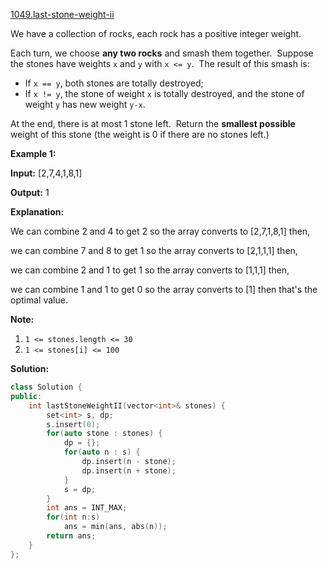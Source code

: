[1049.last-stone-weight-ii](https://leetcode.com/problems/last-stone-weight-ii/)  

We have a collection of rocks, each rock has a positive integer weight.

Each turn, we choose **any two rocks** and smash them together.  Suppose the stones have weights `x` and `y` with `x <= y`.  The result of this smash is:

*   If `x == y`, both stones are totally destroyed;
*   If `x != y`, the stone of weight `x` is totally destroyed, and the stone of weight `y` has new weight `y-x`.

At the end, there is at most 1 stone left.  Return the **smallest possible** weight of this stone (the weight is 0 if there are no stones left.)

**Example 1:**

  
**Input:** \[2,7,4,1,8,1\]
  
**Output:** 1
  
**Explanation:** 
  
We can combine 2 and 4 to get 2 so the array converts to \[2,7,1,8,1\] then,
  
we can combine 7 and 8 to get 1 so the array converts to \[2,1,1,1\] then,
  
we can combine 2 and 1 to get 1 so the array converts to \[1,1,1\] then,
  
we can combine 1 and 1 to get 0 so the array converts to \[1\] then that's the optimal value.
  

**Note:**

1.  `1 <= stones.length <= 30`
2.  `1 <= stones[i] <= 100`  



**Solution:**  

```cpp
class Solution {
public:
    int lastStoneWeightII(vector<int>& stones) {
        set<int> s, dp;
        s.insert(0);
        for(auto stone : stones) {
            dp = {};
            for(auto n : s) {
                dp.insert(n - stone);
                dp.insert(n + stone);
            }
            s = dp;
        }
        int ans = INT_MAX;
        for(int n:s)
            ans = min(ans, abs(n));
        return ans;
    }
};
```
      